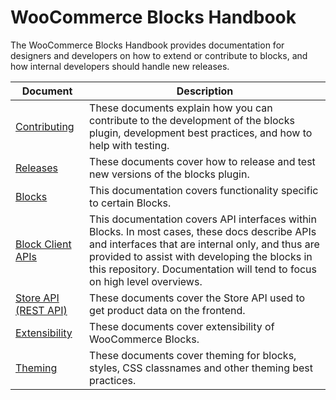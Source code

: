 # WooCommerce Blocks Handbook

The WooCommerce Blocks Handbook provides documentation for designers and developers on how to extend or contribute to blocks, and how internal developers should handle new releases.

| Document                                          | Description                                                                                                                                                                                                                                                                     |
| ------------------------------------------------- | ------------------------------------------------------------------------------------------------------------------------------------------------------------------------------------------------------------------------------------------------------------------------------- |
| [Contributing](contributors/getting-started.md)   | These documents explain how you can contribute to the development of the blocks plugin, development best practices, and how to help with testing.                                                                                                                               |
| [Releases](releases/readme.md)                    | These documents cover how to release and test new versions of the blocks plugin.                                                                                                                                                                                                |
| [Blocks](blocks/README.md)                        | This documentation covers functionality specific to certain Blocks.                                                                                                                                                                                                             |
| [Block Client APIs](block-client-apis/README.md)  | This documentation covers API interfaces within Blocks. In most cases, these docs describe APIs and interfaces that are internal only, and thus are provided to assist with developing the blocks in this repository. Documentation will tend to focus on high level overviews. |
| [Store API (REST API)](../src/StoreApi/README.md) | These documents cover the Store API used to get product data on the frontend.                                                                                                                                                                                                   |
| [Extensibility](extensibility/README.md)          | These documents cover extensibility of WooCommerce Blocks.                                                                                                                                                                                                                      |
| [Theming](theming/README.md)                      | These documents cover theming for blocks, styles, CSS classnames and other theming best practices.                                                                                                                                                                              |
